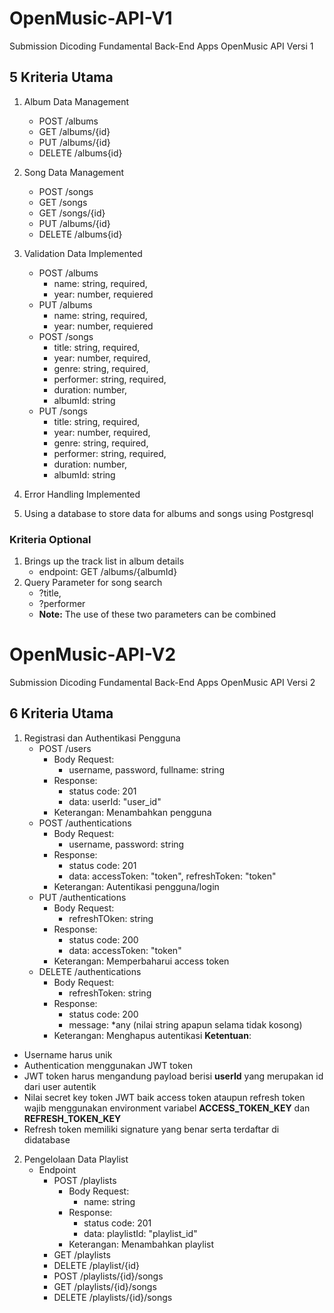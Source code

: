 # OpenMusic-API-V1
Submission Dicoding Fundamental Back-End Apps OpenMusic API Versi 1

## 5 Kriteria Utama
1. Album Data Management
    * POST /albums
    * GET /albums/{id}
    * PUT /albums/{id}
    * DELETE /albums{id}

2. Song Data Management
    * POST /songs
    * GET /songs
    * GET /songs/{id}
    * PUT /albums/{id}
    * DELETE /albums{id}

3. Validation Data Implemented
    * POST /albums
        - name: string, required,
        - year: number, requiered
    * PUT /albums
        - name: string, required,
        - year: number, requiered
    * POST /songs
        - title: string, required,
        - year: number, required,
        - genre: string, required,
        - performer: string, required,
        - duration: number,
        - albumId: string
    * PUT /songs
        - title: string, required,
        - year: number, required,
        - genre: string, required,
        - performer: string, required,
        - duration: number,
        - albumId: string

4. Error Handling Implemented
5. Using a database to store data for albums and songs using Postgresql

### Kriteria Optional
1. Brings up the track list in album details
    - endpoint: GET /albums/{albumId}
2. Query Parameter for song search
    - ?title,
    - ?performer
    * **Note:** The use of these two parameters can be combined


# OpenMusic-API-V2
Submission Dicoding Fundamental Back-End Apps OpenMusic API Versi 2

## 6 Kriteria Utama
1. Registrasi dan Authentikasi Pengguna
    * POST /users 
        - Body Request:
            - username, password, fullname: string
        - Response: 
            - status code: 201
            - data: userId: "user_id"
        - Keterangan: Menambahkan pengguna
    * POST /authentications
        - Body Request:
            - username, password: string
        - Response:
            - status code: 201
            - data: accessToken: "token", refreshToken: "token"
        - Keterangan: Autentikasi pengguna/login
    * PUT /authentications
        - Body Request:
            - refreshTOken: string
        - Response:
            - status code: 200
            - data: accessToken: "token"
        - Keterangan: Memperbaharui access token
    * DELETE /authentications
        - Body Request:
            - refreshToken: string
        - Response:
            - status code: 200
            - message: *any (nilai string apapun selama tidak kosong)
        - Keterangan: Menghapus autentikasi
**Ketentuan**: 
* Username harus unik
* Authentication menggunakan JWT token
* JWT token harus mengandung payload berisi **userId** yang merupakan id dari user autentik
* Nilai secret key token JWT baik access token ataupun refresh token wajib menggunakan environment variabel **ACCESS_TOKEN_KEY** dan **REFRESH_TOKEN_KEY**
* Refresh token memiliki signature yang benar serta terdaftar di didatabase

2. Pengelolaan Data Playlist
    * Endpoint
        - POST /playlists
            * Body Request:
                - name: string
            * Response:
                - status code: 201
                - data: playlistId: "playlist_id"
            * Keterangan: Menambahkan playlist
        - GET /playlists
        - DELETE /playlist/{id}
        - POST /playlists/{id}/songs
        - GET /playlists/{id}/songs
        - DELETE /playlists/{id}/songs